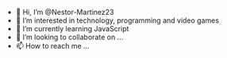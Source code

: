 - 👋 Hi, I’m @Nestor-Martinez23
- 👀 I’m interested in technology, programming and video games
- 🌱 I’m currently learning JavaScript
- 💞️ I’m looking to collaborate on ...
- 📫 How to reach me ...

<!---
Nestor-Martinez23/Nestor-Martinez23 is a ✨ special ✨ repository because its `README.md` (this file) appears on your GitHub profile.
You can click the Preview link to take a look at your changes.
--->
